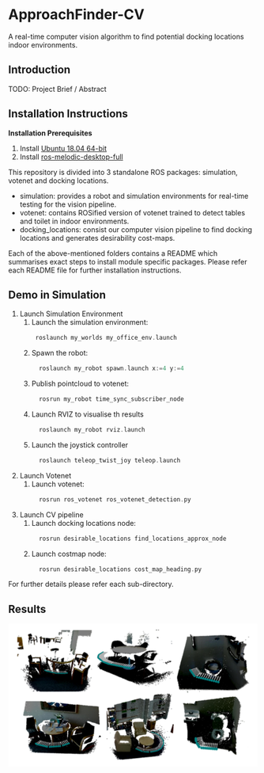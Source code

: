 # ApproachFinder-CV
A real-time computer vision algorithm to find potential docking locations indoor environments.


## Introduction
TODO: Project Brief / Abstract

## Installation Instructions

**Installation Prerequisites**
1. Install [Ubuntu 18.04 64-bit](https://ubuntu.com/)
2. Install [ros-melodic-desktop-full](http://wiki.ros.org/melodic/Installation/Ubuntu)

This repository is divided into 3 standalone ROS packages: simulation, votenet and docking locations.
- simulation: provides a robot and simulation environments for real-time testing for the vision pipeline.
- votenet: contains ROSified version of votenet trained to detect tables and toilet in indoor environments. 
- docking_locations: consist our computer vision pipeline to find docking locations and generates desirability cost-maps. 

Each of the above-mentioned folders contains a README which summarises exact steps to install module specific packages. Please refer each README file for further installation instructions.

## Demo in Simulation
1. Launch Simulation Environment
   1. Launch the simulation environment:
      ```asm
       roslaunch my_worlds my_office_env.launch
      ```
   2. Spawn the robot:
      ```asm
        roslaunch my_robot spawn.launch x:=4 y:=4
      ```
   3. Publish pointcloud to votenet:
      ```asm
        rosrun my_robot time_sync_subscriber_node
      ```
   4. Launch RVIZ to visualise th results
      ```asm
        roslaunch my_robot rviz.launch 
      ```
   5. Launch the joystick controller
      ```asm
        roslaunch teleop_twist_joy teleop.launch
      ```
2. Launch Votenet
   1. Launch votenet:
      ```asm
        rosrun ros_votenet ros_votenet_detection.py 
      ```
3. Launch CV pipeline
   1. Launch docking locations node:
      ```asm
        rosrun desirable_locations find_locations_approx_node 
      ```
   2. Launch costmap node:
      ```asm
        rosrun desirable_locations cost_map_heading.py
      ```

For further details please refer each sub-directory.

## Results

<img src="images/results/Results.png" >

